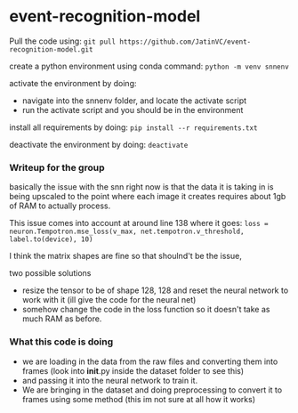 # event-recognition-model
Pull the code using:
`git pull https://github.com/JatinVC/event-recognition-model.git`

create a python environment using conda command:
`python -m venv snnenv`

activate the environment by doing:
* navigate into the snnenv folder, and locate the activate script
* run the activate script and you should be in the environment

install all requirements by doing:
`pip install --r requirements.txt`

deactivate the environment by doing:
`deactivate`

### Writeup for the group
basically the issue with the snn right now is that the data it is taking in is being upscaled to the point where each image 
it creates requires about 1gb of RAM to actually process.

This issue comes into account at around line 138 where it goes:
`loss = neuron.Tempotron.mse_loss(v_max, net.tempotron.v_threshold, label.to(device), 10)`

I think the matrix shapes are fine so that shoulnd't be the issue,

two possible solutions
- resize the tensor to be of shape 128, 128 and reset the neural network to work with it (ill give the code for the neural net)
- somehow change the code in the loss function so it doesn't take as much RAM as before.

### What this code is doing
- we are loading in the data from the raw files and converting them into frames (look into __init__.py inside the dataset folder to see this)
- and passing it into the neural network to train it.
- We are bringing in the dataset and doing preprocessing to convert it to frames using some method (this im not sure at all how it works)
